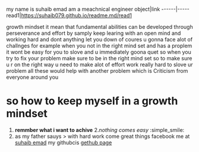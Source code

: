 my name is suhaib emad am a meachnical engineer 
object|link
------|-----
read1|https://suhaib079.github.io/readme.md/read1


growth mindset 
it mean that  fundamental abilities can be developed through perseverance and effort by samply keep learing with an open mind and working hard and dont anything let you down 
of coures u gonna face alot of challnges for example when you not in the right mind set and has a proplem it wont be easy for you to slove and u  immediately goona quet 
so when you try to fix your problem make sure to be in the right mind set 
so to make sure u r on the right way u need to make alot of effort work really hard to slove ur problem all these would help with another problem which is  Criticism from everyone around you 
# so how to keep myself in a growth mindset 
1. **remmber what i want to achive** 
2.*nothing comes easy* :simple_smile:
3. as my father sauys > with hard work  come great things 
facebook me at [suhaib emad](https://www.facebook.com/suhaib.emad.1)
my githubcis [gethub page](https://github.com/suhaib079)
